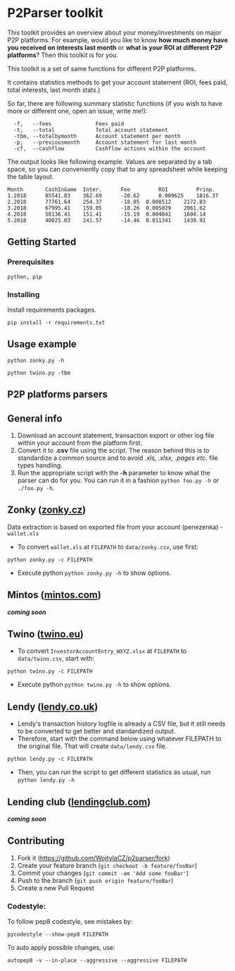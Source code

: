 # P2Parser toolkit

This toolkit provides an overview about your money/investments on major P2P platforms. For example, would you like to know **how much money have you received on interests last month** or **what is your ROI at different P2P platforms**? 
Then this toolkit is for you.

This toolkit is a set of same functions for different P2P platforms. 

It contains statistics methods to get your account statement (ROI, fees paid, total interests, last month stats.)

So far, there are following summary statistic functions (if you wish to have more or different one, open an issue, write me!):

```
  -f,   --fees              Fees paid
  -t,   --total             Total account statement
  -tbm, --totalbymonth      Account statement per month
  -p,   --previousmonth     Account statement for last month
  -cf,  --cashflow          Cashflow actions within the account
```

The output looks like following example. Values are separated by a tab space, so you can conveniently copy that to any spreadsheet while keeping the table layout.

```
Month       CashInGame  Inter.	    Fee         ROI         Prinp.
1.2018	    85541.03	362.69	    -20.62      0.009625    1816.37
2.2018	    77761.64	254.37	    -18.05	0.008512    2172.83
3.2018	    67995.41	159.05	    -18.26	0.005029    2061.62
4.2018	    58136.41	151.41	    -15.19	0.004841    1604.14
5.2018	    40025.03	241.57	    -14.46	0.011341    1439.91
```

## Getting Started

### Prerequisites

```
python, pip
```

### Installing

Install requirements packages.

```
pip install -r requirements.txt
```

## Usage example

```
python zonky.py -h
```
```
python twino.py -tbm
```

## P2P platforms parsers

## General info

1. Download an account statement, transaction export or other log file within your account from the platform first.
2. Convert it to **.csv** file using the script. The reason behind this is to standardize a common source and to avoid _.xls, .xlsx, .pages etc._ file types handling.
3. Run the appropriate script with the **-h** parameter to know what the parser can do for you. You can run it in a fashion `python foo.py -h` or `./foo.py -h`.

## Zonky ([zonky.cz](https://zonky.cz))

Data extraction is based on exported file from your account (penezenka) - `wallet.xls`

- To convert `wallet.xls` at `FILEPATH` to `data/zonky.csv`,  use first:
```
python zonky.py -c FILEPATH
```

- Execute python `python zonky.py -h` to show options.

## Mintos ([mintos.com](https://mintos.com))
**_coming soon_**

## Twino ([twino.eu](https://twino.eu))

- To convert `InvestorAccountEntry_WXYZ.xlsx` at `FILEPATH` to `data/twino.csv`, start with:

```
python twino.py -c FILEPATH
```
- Execute python `python twino.py -h` to show options.

## Lendy ([lendy.co.uk](https://lendy.co.uk))

- Lendy's transaction history logfile is already a CSV file, but it still needs to be converted to get better and standardized output.
- Therefore, start with the command below using whatever FILEPATH to the original file. That will create `data/lendy.csv` file.

```
python lendy.py -c FILEPATH
````
- Then, you can run the script to get different statistics as usual, run `python lendy.py -h`


## Lending club ([lendingclub.com](https://lendingclub.com/))
**_coming soon_**

## Contributing
1. Fork it (<https://github.com/WojtylaCZ/p2parser/fork>)
2. Create your feature branch (`git checkout -b feature/fooBar`)
3. Commit your changes (`git commit -am 'Add some fooBar'`)
4. Push to the branch (`git push origin feature/fooBar`)
5. Create a new Pull Request

### Codestyle:
To follow pep8 codestyle, see mistakes by:
```
pycodestyle --show-pep8 FILEPATH
```

To auto apply possible changes, use:
```
autopep8 -v --in-place --aggressive --aggressive FILEPATH
```